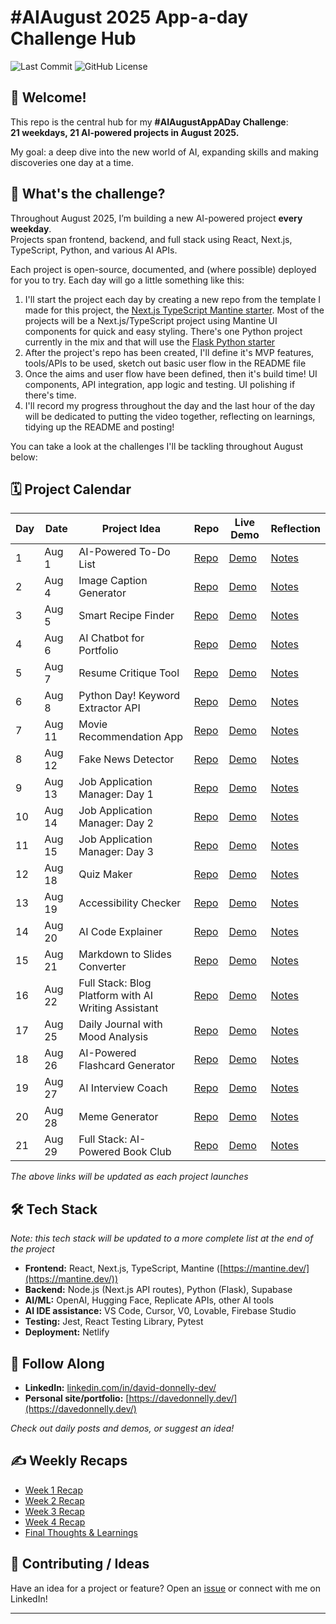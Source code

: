 # #AIAugust 2025 App-a-day Challenge Hub

![Last Commit](https://img.shields.io/github/last-commit/davedonnellydev/ai-august-2025-challenge)
![GitHub License](https://img.shields.io/github/license/davedonnellydev/ai-august-2025-challenge)


## 👋 Welcome!

This repo is the central hub for my **#AIAugustAppADay Challenge**:  
**21 weekdays, 21 AI-powered projects in August 2025.**

My goal: a deep dive into the new world of AI, expanding skills and making discoveries one day at a time.



## 🦾 What's the challenge?

Throughout August 2025, I’m building a new AI-powered project **every weekday**.  
Projects span frontend, backend, and full stack using React, Next.js, TypeScript, Python, and various AI APIs.  

Each project is open-source, documented, and (where possible) deployed for you to try. Each day will go a little something like this:

1. I'll start the project each day by creating a new repo from the template I made for this project, the [Next.js TypeScript Mantine starter](https://github.com/davedonnellydev/nextjs-typescript-mantine-starter). Most of the projects will be a Next.js/TypeScript project using Mantine UI components for quick and easy styling. There's one Python project currently in the mix and that will use the [Flask Python starter](https://github.com/davedonnellydev/flask-python-starter)
2. After the project's repo has been created, I'll define it's MVP features, tools/APIs to be used, sketch out basic user flow in the README file
3. Once the aims and user flow have been defined, then it's build time! UI components, API integration, app logic and testing. UI polishing if there's time.
4. I'll record my progress throughout the day and the last hour of the day will be dedicated to putting the video together, reflecting on learnings, tidying up the README and posting!


You can take a look at the challenges I'll be tackling throughout August below:



## 🗓️ Project Calendar

| Day | Date       | Project Idea                        | Repo                         | Live Demo                     | Reflection                    |
|-----|------------|-------------------------------------|------------------------------|-------------------------------|-------------------------------|
| 1   | Aug 1      | AI-Powered To-Do List               | [Repo](https://github.com/davedonnellydev/ai-august-2025-01)                    | [Demo](https://dave-donnelly-ai-august-01.netlify.app/)                     | [Notes](https://github.com/davedonnellydev/ai-august-2025-01?tab=readme-ov-file#%EF%B8%8F-summary)                    |
| 2   | Aug 4      | Image Caption Generator             | [Repo](https://github.com/davedonnellydev/ai-august-2025-02)                    | [Demo](#)                     | [Notes](https://github.com/davedonnellydev/ai-august-2025-02?tab=readme-ov-file#%EF%B8%8F-summary)                    |
| 3   | Aug 5      | Smart Recipe Finder                 | [Repo](https://github.com/davedonnellydev/ai-august-2025-03)                    | [Demo](#)                     | [Notes](https://github.com/davedonnellydev/ai-august-2025-03?tab=readme-ov-file#%EF%B8%8F-summary)                    |
| 4   | Aug 6      | AI Chatbot for Portfolio            | [Repo](https://github.com/davedonnellydev/ai-august-2025-04)                    | [Demo](#)                     | [Notes](https://github.com/davedonnellydev/ai-august-2025-04?tab=readme-ov-file#%EF%B8%8F-summary)                    |
| 5   | Aug 7      | Resume Critique Tool                | [Repo](https://github.com/davedonnellydev/ai-august-2025-05)                    | [Demo](#)                     | [Notes](https://github.com/davedonnellydev/ai-august-2025-05?tab=readme-ov-file#%EF%B8%8F-summary)                    |
| 6   | Aug 8      | Python Day! Keyword Extractor API   | [Repo](https://github.com/davedonnellydev/ai-august-2025-06)                    | [Demo](#)                     | [Notes](https://github.com/davedonnellydev/ai-august-2025-06?tab=readme-ov-file#%EF%B8%8F-summary)                    |
| 7   | Aug 11     | Movie Recommendation App            | [Repo](https://github.com/davedonnellydev/ai-august-2025-07)                    | [Demo](#)                     | [Notes](https://github.com/davedonnellydev/ai-august-2025-07?tab=readme-ov-file#%EF%B8%8F-summary)                    |
| 8   | Aug 12     | Fake News Detector                  | [Repo](https://github.com/davedonnellydev/ai-august-2025-08)                    | [Demo](#)                     | [Notes](https://github.com/davedonnellydev/ai-august-2025-08?tab=readme-ov-file#%EF%B8%8F-summary)                    |
| 9   | Aug 13     | Job Application Manager: Day 1                     | [Repo](https://github.com/davedonnellydev/ai-august-2025-09)                    | [Demo](#)                     | [Notes](https://github.com/davedonnellydev/ai-august-2025-09?tab=readme-ov-file#%EF%B8%8F-summary)                    |
| 10  | Aug 14     | Job Application Manager: Day 2           | [Repo](https://github.com/davedonnellydev/ai-august-2025-10)                    | [Demo](#)                     | [Notes](https://github.com/davedonnellydev/ai-august-2025-10?tab=readme-ov-file#%EF%B8%8F-summary)                    |
| 11  | Aug 15     | Job Application Manager: Day 3      | [Repo](https://github.com/davedonnellydev/ai-august-2025-11)                    | [Demo](#)                     | [Notes](https://github.com/davedonnellydev/ai-august-2025-11?tab=readme-ov-file#%EF%B8%8F-summary)                    |
| 12  | Aug 18     | Quiz Maker                          | [Repo](https://github.com/davedonnellydev/ai-august-2025-12)                    | [Demo](#)                     | [Notes](https://github.com/davedonnellydev/ai-august-2025-12?tab=readme-ov-file#%EF%B8%8F-summary)                    |
| 13  | Aug 19     | Accessibility Checker               | [Repo](https://github.com/davedonnellydev/ai-august-2025-13)                    | [Demo](#)                     | [Notes](https://github.com/davedonnellydev/ai-august-2025-13?tab=readme-ov-file#%EF%B8%8F-summary)                    |
| 14  | Aug 20     | AI Code Explainer                   | [Repo](https://github.com/davedonnellydev/ai-august-2025-14)                    | [Demo](#)                     | [Notes](https://github.com/davedonnellydev/ai-august-2025-14?tab=readme-ov-file#%EF%B8%8F-summary)                    |
| 15  | Aug 21     | Markdown to Slides Converter        | [Repo](https://github.com/davedonnellydev/ai-august-2025-15)                    | [Demo](#)                     | [Notes](https://github.com/davedonnellydev/ai-august-2025-15?tab=readme-ov-file#%EF%B8%8F-summary)                    |
| 16  | Aug 22     | Full Stack: Blog Platform with AI Writing Assistant| [Repo](https://github.com/davedonnellydev/ai-august-2025-16)                    | [Demo](#)                     | [Notes](https://github.com/davedonnellydev/ai-august-2025-16?tab=readme-ov-file#%EF%B8%8F-summary)                    |
| 17  | Aug 25     | Daily Journal with Mood Analysis    | [Repo](https://github.com/davedonnellydev/ai-august-2025-17)                    | [Demo](#)                     | [Notes](https://github.com/davedonnellydev/ai-august-2025-17?tab=readme-ov-file#%EF%B8%8F-summary)                    |
| 18  | Aug 26     | AI-Powered Flashcard Generator      | [Repo](https://github.com/davedonnellydev/ai-august-2025-18)                    | [Demo](#)                     | [Notes](https://github.com/davedonnellydev/ai-august-2025-18?tab=readme-ov-file#%EF%B8%8F-summary)                    |
| 19  | Aug 27     | AI Interview Coach                  | [Repo](https://github.com/davedonnellydev/ai-august-2025-19)                    | [Demo](#)                     | [Notes](https://github.com/davedonnellydev/ai-august-2025-19?tab=readme-ov-file#%EF%B8%8F-summary)                    |
| 20  | Aug 28     | Meme Generator                      | [Repo](https://github.com/davedonnellydev/ai-august-2025-20)                    | [Demo](#)                     | [Notes](https://github.com/davedonnellydev/ai-august-2025-20?tab=readme-ov-file#%EF%B8%8F-summary)                    |
| 21  | Aug 29     | Full Stack: AI-Powered Book Club    | [Repo](https://github.com/davedonnellydev/ai-august-2025-21)                    | [Demo](#)                     | [Notes](https://github.com/davedonnellydev/ai-august-2025-21?tab=readme-ov-file#%EF%B8%8F-summary)                    |

*The above links will be updated as each project launches*



## 🛠️ Tech Stack
*Note: this tech stack will be updated to a more complete list at the end of the project*  

- **Frontend:** React, Next.js, TypeScript, Mantine ([https://mantine.dev/](https://mantine.dev/))
- **Backend:** Node.js (Next.js API routes), Python (Flask), Supabase
- **AI/ML:** OpenAI, Hugging Face, Replicate APIs, other AI tools
- **AI IDE assistance:** VS Code, Cursor, V0, Lovable, Firebase Studio
- **Testing:** Jest, React Testing Library, Pytest
- **Deployment:** Netlify



## 📣 Follow Along

- **LinkedIn:** [linkedin.com/in/david-donnelly-dev/](https://www.linkedin.com/in/david-donnelly-dev/)
- **Personal site/portfolio:** [https://davedonnelly.dev/](https://davedonnelly.dev/)

*Check out daily posts and demos, or suggest an idea!*



## ✍️ Weekly Recaps

- [Week 1 Recap](#)  
- [Week 2 Recap](#)  
- [Week 3 Recap](#)  
- [Week 4 Recap](#)  
- [Final Thoughts & Learnings](#)



## 🙏 Contributing / Ideas

Have an idea for a project or feature? Open an [issue](https://github.com/davedonnellydev/ai-august-2025-challenge/issues) or connect with me on LinkedIn!

---
